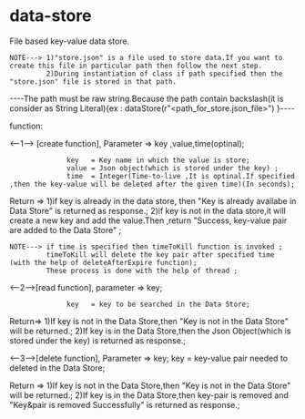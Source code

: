 # data-store
File based key-value data store.

    NOTE---> 1)"store.json" is a file used to store data.If you want to create this file in particular path then follow the next step.
             2)During instantiation of class if path specified then the "store.json" file is stored in that path.      
   ----The path must be raw string.Because the path contain backslash(it is consider as String Literal){ex : dataStore(r"<path_for_store.json_file>") }---- 

function:


<--1--> [create function],
     Parameter => key ,value,time(optinal);
     
                  key   = Key name in which the value is store;
                  value = Json object(which is stored under the key) ;
                  time  = Integer(Time-to-live ,It is optinal.If specified ,then the key-value will be deleted after the given time)(In seconds);     
             
   Return => 1)if key is already in the data store, then "Key is already availabe in Data Store" is returned as response.;
             2)if key is not in the data store,it will create a new key and add the value.Then ,return "Success, key-value pair are added to the Data Store" ;
                  
    NOTE---> if time is specified then timeToKill function is invoked ;
             timeToKill will delete the key pair after specified time (with the help of deleteAfterExpire function);
             These process is done with the help of thread ;
             
             
<--2-->[read function],
    parameter =>  key;
    
                  key   = key to be searched in the Data Store;
                  
   Return=> 1)If key is not in the Data Store,then "Key is not in the Data Store" will be returned.;
            2)If key is in the Data Store,then the Json Object(which is stored under the key) is returned as response.;
                  
                  
<--3-->[delete function],
    Parameter => key;
                 key   = key-value pair needed to deleted in the Data Store;
                 
   Return =>  1)If key is not in the Data Store,then "Key is not in the Data Store" will be returned.;
              2)If key is in the Data Store,then key-pair is removed and "Key&pair is removed Successfully" is returned as response.;
